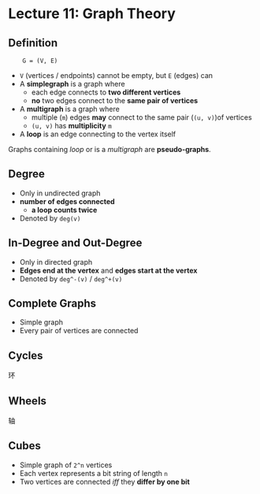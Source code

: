 # Lecture 11: Graph Theory

## Definition

        G = (V, E)

- `V` (vertices / endpoints) cannot be empty, but `E` (edges) can
- A **simplegraph** is a graph where
  - each edge connects to **two different vertices**
  - **no** two edges connect to the **same pair of vertices**
- A **multigraph** is a graph where
  - multiple (`m`) edges **may** connect to the same pair (`(u, v)`)of vertices
  - `(u, v)` has **multiplicity** `m`
- A **loop** is an edge connecting to the vertex itself

Graphs containing _loop_ or is a _multigraph_ are **pseudo-graphs**.

## Degree

- Only in undirected graph
- **number of edges connected**
  - **a loop counts twice**
- Denoted by `deg(v)`

## In-Degree and Out-Degree

- Only in directed graph
- **Edges end at the vertex** and **edges start at the vertex**
- Denoted by `deg^-(v)` / `deg^+(v)`

## Complete Graphs

- Simple graph
- Every pair of vertices are connected

## Cycles

环

## Wheels

轴

## Cubes

- Simple graph of `2^n` vertices
- Each vertex represents a bit string of length `n`
- Two vertices are connected _iff_ they **differ by one bit**
